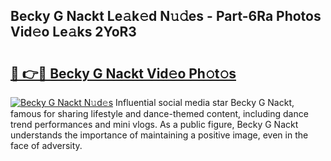 ## Becky G Nackt Le𝚊k𝚎d N𝚞𝚍es - Part-6Ra Photos Vid𝚎o Le𝚊ks 2YoR3

# <h2><a href="http://fb4ymfg.evod.top/?m=Becky+G+Nackt">🔗 👉🔴 Becky G Nackt Vid𝚎o Ph𝚘t𝚘s</a></h2>

[![Becky G Nackt N𝚞d𝚎s](https://i.imgur.com/8V9OHl7.gif)](http://fb4ymfg.evod.top/?m=Becky+G+Nackt)
Influential social media star Becky G Nackt, famous for sharing lifestyle and dance-themed content, including dance trend performances and mini vlogs. As a public figure, Becky G Nackt understands the importance of maintaining a positive image, even in the face of adversity. 

